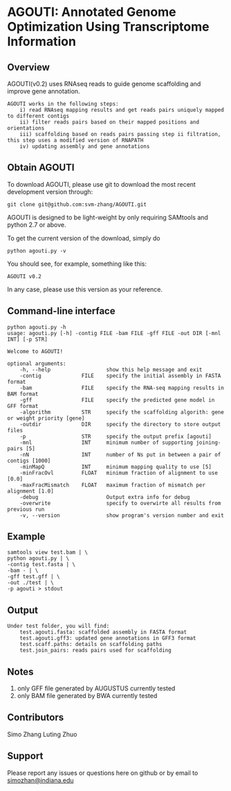 # **AGOUTI**: Annotated Genome Optimization Using Transcriptome Information

## Overview
AGOUTI(v0.2) uses RNAseq reads to guide genome scaffolding and improve gene annotation.

```
AGOUTI works in the following steps:
	i) read RNAseq mapping results and get reads pairs uniquely mapped to different contigs
	ii) filter reads pairs based on their mapped positions and orientations
	iii) scaffolding based on reads pairs passing step ii filtration, this step uses a modified version of RNAPATH
	iv) updating assembly and gene annotations
```

## Obtain AGOUTI

To download AGOUTI, please use git to download the most recent development version through:

    git clone git@github.com:svm-zhang/AGOUTI.git

AGOUTI is designed to be light-weight by only requiring SAMtools and python 2.7 or above.

To get the current version of the download, simply do

    python agouti.py -v

You should see, for example, something like this:

    AGOUTI v0.2

In any case, please use this version as your reference.

## Command-line interface

```
python agouti.py -h
usage: agouti.py [-h] -contig FILE -bam FILE -gff FILE -out DIR [-mnl INT] [-p STR]

Welcome to AGOUTI!

optional arguments:
	-h, --help                  show this help message and exit
	-contig             FILE    specify the initial assembly in FASTA format
	-bam                FILE    specify the RNA-seq mapping results in BAM format
	-gff                FILE    specify the predicted gene model in GFF format
    -algorithm          STR     specify the scaffolding algorith: gene or weight priority [gene]
	-outdir             DIR     specify the directory to store output files
	-p                  STR     specify the output prefix [agouti]
	-mnl                INT     minimum number of supporting joining-pairs [5]
    -nN                 INT     number of Ns put in between a pair of contigs [1000]
    -minMapQ            INT     minimum mapping quality to use [5]
    -minFracOvl         FLOAT   minimum fraction of alignment to use [0.0]
    -maxFracMismatch    FLOAT   maximum fraction of mismatch per alignment [1.0]
    -debug                      Output extra info for debug
    -overwrite                  specify to overwirte all results from previous run
    -v, --version               show program's version number and exit
```

## Example

```
samtools view test.bam | \
python agouti.py | \
-contig test.fasta | \
-bam - | \
-gff test.gff | \
-out ./test | \
-p agouti > stdout
```

## Output

```
Under test folder, you will find:
	test.agouti.fasta: scaffolded assembly in FASTA format
	test.agouti.gff3: updated gene annotations in GFF3 format
	test.scaff.paths: details on scaffolding paths
	test.join_pairs: reads pairs used for scaffolding
```

## Notes

1. only GFF file generated by AUGUSTUS currently tested
2. only BAM file generated by BWA currently tested

## Contributors

Simo Zhang
Luting Zhuo

## Support

Please report any issues or questions here on github or by email to simozhan@indiana.edu
